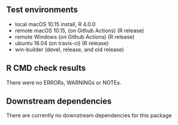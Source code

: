 
## Test environments

* local macOS 10.15 install, R 4.0.0
* remote macOS 10.15, (on Github Actions) (R release)
* remote Windows (on Github Actions) (R release) 
* ubuntu 16.04 (on travis-ci) (R release)
* win-builder (devel, release, and old release)

## R CMD check results
There were no ERRORs,  WARNINGs or NOTEs.

## Downstream dependencies
There are currently no downstream dependencies for this package

